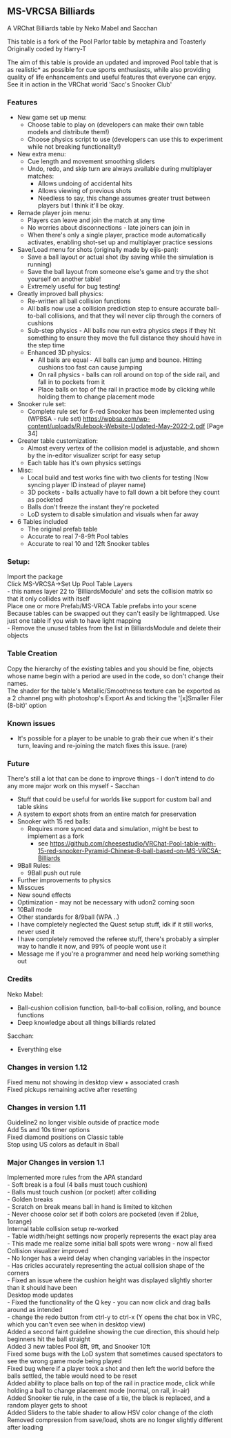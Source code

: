 ## MS-VRCSA Billiards  
  
A VRChat Billiards table by Neko Mabel and Sacchan  
  
This table is a fork of the Pool Parlor table by metaphira and Toasterly  
Originally coded by Harry-T  
  
The aim of this table is provide an updated and improved Pool table that is as realistic* as possible for cue sports enthusiasts, while also providing quality of life enhancements and useful features that everyone can enjoy.  
See it in action in the VRChat world 'Sacc's Snooker Club'  
  
### Features  
- New game set up menu:  
	- Choose table to play on (developers can make their own table models and distribute them!)  
	- Choose physics script to use (developers can use this to experiment while not breaking functionality!)  
- New extra menu:  
	- Cue length and movement smoothing sliders  
	- Undo, redo, and skip turn are always available during multiplayer matches:  
		- Allows undoing of accidental hits  
		- Allows viewing of previous shots  
		- Needless to say, this change assumes greater trust between players but I think it'll be okay.  
- Remade player join menu:  
	- Players can leave and join the match at any time  
	- No worries about disconnections - late joiners can join in  
	- When there's only a single player, practice mode automatically activates, enabling shot-set up and multiplayer practice sessions  
- Save/Load menu for shots (originally made by eijis-pan):  
	- Save a ball layout or actual shot (by saving while the simulation is running)  
	- Save the ball layout from someone else's game and try the shot yourself on another table!  
	- Extremely useful for bug testing!  
- Greatly improved ball physics:  
	- Re-written all ball collision functions  
	- All balls now use a collision prediction step to ensure accurate ball-to-ball collisions, and that they will never clip through the corners of cushions  
	- Sub-step physics - All balls now run extra physics steps if they hit something to ensure they move the full distance they should have in the step time  
	- Enhanced 3D physics:  
		- All balls are equal - All balls can jump and bounce. Hitting cushions too fast can cause jumping  
		- On rail physics - balls can roll around on top of the side rail, and fall in to pockets from it  
		- Place balls on top of the rail in practice mode by clicking while holding them to change placement mode  
- Snooker rule set:  
	- Complete rule set for 6-red Snooker has been implemented using (WPBSA - rule set) https://wpbsa.com/wp-content/uploads/Rulebook-Website-Updated-May-2022-2.pdf [Page 34]  
- Greater table customization:  
	- Almost every vertex of the collision model is adjustable, and shown by the in-editor visualizer script for easy setup  
	- Each table has it's own physics settings  
- Misc:  
	- Local build and test works fine with two clients for testing (Now syncing player ID instead of player name)  
	- 3D pockets - balls actually have to fall down a bit before they count as pocketed  
	- Balls don't freeze the instant they're pocketed  
	- LoD system to disable simulation and visuals when far away  
- 6 Tables included  
	- The original prefab table  
	- Accurate to real 7-8-9ft Pool tables  
	- Accurate to real 10 and 12ft Snooker tables  
  
### Setup:  
Import the package  
Click MS-VRCSA->Set Up Pool Table Layers  
	- this names layer 22 to 'BilliardsModule' and sets the collision matrix so that it only collides with itself  
Place one or more Prefab/MS-VRCA Table prefabs into your scene  
Because tables can be swapped out they can't easily be lightmapped. Use just one table if you wish to have light mapping  
	- Remove the unused tables from the list in BilliardsModule and delete their objects  
  
### Table Creation  
Copy the hierarchy of the existing tables and you should be fine, objects whose name begin with a period are used in the code, so don't change their names.  
The shader for the table's Metallic/Smoothness texture can be exported as a 2 channel png with photoshop's Export As and ticking the '[x]Smaller Filer (8-bit)' option  
  
### Known issues  
- It's possible for a player to be unable to grab their cue when it's their turn, leaving and re-joining the match fixes this issue. (rare)  
  
### Future  
There's still a lot that can be done to improve things - I don't intend to do any more major work on this myself - Sacchan  
- Stuff that could be useful for worlds like support for custom ball and table skins  
- A system to export shots from an entire match for preservation  
- Snooker with 15 red balls:  
	- Requires more synced data and simulation, might be best to implement as a fork  
		- see https://github.com/cheesestudio/VRChat-Pool-table-with-15-red-snooker-Pyramid-Chinese-8-ball-based-on-MS-VRCSA-Billiards  
- 9Ball Rules:  
	- 9Ball push out rule  
- Further improvements to physics  
- Misscues  
- New sound effects  
- Optimization - may not be necessary with udon2 coming soon  
- 10Ball mode  
- Other standards for 8/9ball (WPA ..)  
- I have completely neglected the Quest setup stuff, idk if it still works, never used it  
- I have completely removed the referee stuff, there's probably a simpler way to handle it now, and 99% of people wont use it  
- Message me if you're a programmer and need help working something out  
  
### Credits  
Neko Mabel:  
- Ball-cushion collision function, ball-to-ball collision, rolling, and bounce functions  
- Deep knowledge about all things billiards related  
  
Sacchan:  
- Everything else  
  
### Changes in version 1.12  
Fixed menu not showing in desktop view + associated crash  
Fixed pickups remaining active after resetting  
  
### Changes in version 1.11  
Guideline2 no longer visible outside of practice mode  
Add 5s and 10s timer options  
Fixed diamond positions on Classic table  
Stop using US colors as default in 8ball  
  
### Major Changes in version 1.1  
Implemented more rules from the APA standard  
	- Soft break is a foul (4 balls must touch cushion)  
	- Balls must touch cushion (or pocket) after colliding  
	- Golden breaks  
	- Scratch on break means ball in hand is limited to kitchen  
	- Never choose color set if both colors are pocketed (even if 2blue, 1orange)  
Internal table collision setup re-worked  
	- Table width/height settings now properly represents the exact play area  
	- This made me realize some initial ball spots were wrong - now all fixed  
Collision visualizer improved  
	- No longer has a weird delay when changing variables in the inspector  
	- Has cricles accurately representing the actual collision shape of the corners  
	- Fixed an issue where the cushion height was displayed slightly shorter than it should have been  
Desktop mode updates  
	- Fixed the functionality of the Q key - you can now click and drag balls around as intended  
	- change the redo button from ctrl-y to ctrl-x (Y opens the chat box in VRC, which you can't even see when in desktop view)  
Added a second faint guideline showing the cue direction, this should help beginners hit the ball straight  
Added 3 new tables Pool 8ft, 9ft, and Snooker 10ft  
Fixed some bugs with the LoD system that sometimes caused spectators to see the wrong game mode being played  
Fixed bug where if a player took a shot and then left the world before the balls settled, the table would need to be reset  
Added ability to place balls on top of the rail in practice mode, click while holding a ball to change placement mode (normal, on rail, in-air)  
Added Snooker tie rule, in the case of a tie, the black is replaced, and a random player gets to shoot  
Added Sliders to the table shader to allow HSV color change of the cloth  
Removed compression from save/load, shots are no longer slightly different after loading  
